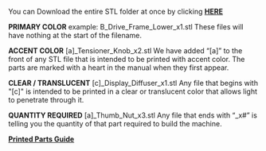 You can Download the entire STL folder at once by clicking [**HERE**](https://download-directory.github.io/?url=https%3A%2F%2Fgithub.com%2FVoronDesign%2FVoron-0%2Ftree%2FVoron0.2%2FSTLs)

**PRIMARY COLOR**
example: B_Drive_Frame_Lower_x1.stl
These files will have nothing at the start of the filename.

**ACCENT COLOR**
[a]_Tensioner_Knob_x2.stl
We have added “[a]” to the front of any STL file that is intended to be printed with accent color. The parts are marked with a heart in the manual when they first appear. 

**CLEAR / TRANSLUCENT**
[c]_Display_Diffuser_x1.stl
Any file that begins with "[c]" is intended to be printed in a clear or translucent color that allows light to penetrate through it.

**QUANTITY REQUIRED**
[a]_Thumb_Nut_x3.stl
Any file that ends with “_x#” is telling you the quantity of that part required to build the machine.



[**Printed Parts Guide**](https://docs.google.com/spreadsheets/d/1MSgTiXazJwyfcTe7QqNIMWwQ_lfM8cOXmiMWPZ2HkEI/copy)
